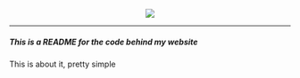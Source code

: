<p align="center">
<a href="https://github.com/rightrice/Website-Production/">
    <img src="https://github-readme-stats.vercel.app/api/pin/?username=rightrice&repo=Website-Production&theme=aura_dark">
</a> 
<hr>

##### This is a README for the code behind my website
This is about it, pretty simple
